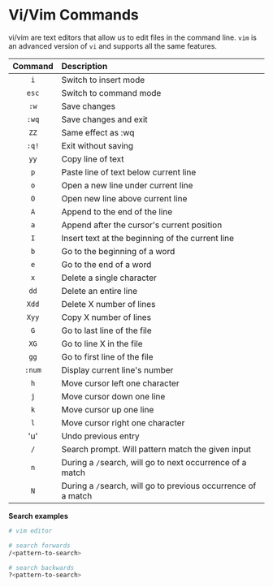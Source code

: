 # Vi/Vim Commands
vi/vim are text editors that allow us to edit files in the command line. `vim` is an advanced version of `vi` and supports all the same features.

|Command|Description|
|:-:|:-|
|`i`|Switch to insert mode|
|`esc`|Switch to command mode|
|`:w`|Save changes|
|`:wq`|Save changes and exit|
|`ZZ`|Same effect as :wq|
|`:q!`|Exit without saving|
|`yy`|Copy line of text|
|`p`|Paste line of text below current line|
|`o`|Open a new line under current line|
|`O`|Open new line above current line|
|`A`|Append to the end of the line|
|`a`|Append after the cursor's current position|
|`I`|Insert text at the beginning of the current line|
|`b`|Go to the beginning of a word|
|`e`|Go to the end of a word|
|`x`|Delete a single character|
|`dd`|Delete an entire line|
|`Xdd`|Delete X number of lines|
|`Xyy`|Copy X number of lines|
|`G`|Go to last line of the file|
|`XG`|Go to line X in the file|
|`gg`|Go to first line of the file|
|`:num`|Display current line's number|
|`h`|Move cursor left one character|
|`j`|Move cursor down one line|
|`k`|Move cursor up one line|
|`l`|Move cursor right one character|
|'u'|Undo previous entry|
|`/`|Search prompt. Will pattern match the given input|
|`n`|During a `/`search, will go to next occurrence of a match|
|`N`|During a `/`search, will go to previous occurrence of a match|

__Search examples__
```bash
# vim editor

# search forwards
/<pattern-to-search>

# search backwards
?<pattern-to-search>

```

